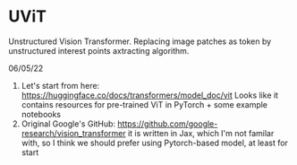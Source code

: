 # UViT
Unstructured Vision Transformer.
Replacing image patches as token by unstructured interest points axtracting algorithm.

06/05/22  
1. Let's start from here: https://huggingface.co/docs/transformers/model_doc/vit
Looks like it contains resources for pre-trained ViT in PyTorch + some example notebooks
2. Original Google's GitHub: https://github.com/google-research/vision_transformer
it is written in Jax, which I'm not familar with, so I think we should prefer using Pytorch-based model, at least for start

